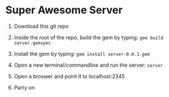 Super Awesome Server
=====================================

1. Download this git repo

2. Inside the root of the repo, build the gem by typing:
	``` gem build server.gemspec ```

3. Install the gem by typing:
	``` gem install server-0.0.1.gem ```

4. Open a new terminal/commandline and run the server:
	``` server ```

5. Open a broswer and point it to localhost:2345

6. Party on